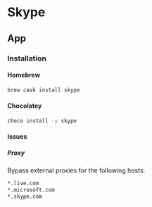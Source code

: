 # Skype

## App

### Installation

#### Homebrew

```sh
brew cask install skype
```

#### Chocolatey

```sh
choco install -y skype
```

#### Issues

##### Proxy

Bypass external proxies for the following hosts:

```txt
*.live.com
*.microsoft.com
*.skype.com
```
